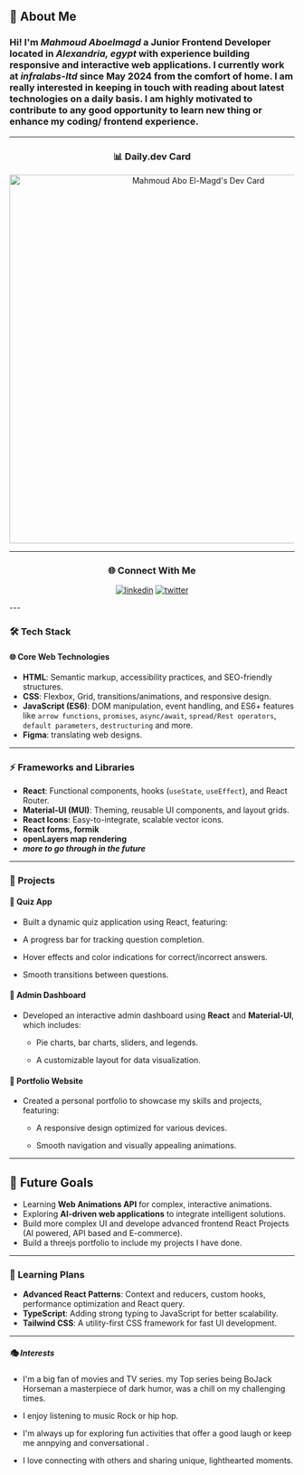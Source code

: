  ## 🚀 About Me
 
### Hi! I'm *Mahmoud Aboelmagd* a **Junior Frontend Developer** located in ***Alexandria, egypt*** with experience building responsive and interactive web applications. I currently work at ***infralabs-ltd*** since May 2024 from the comfort of home. I am really interested in keeping in touch with reading about latest technologies on a **daily basis**. I am highly motivated to contribute to any good opportunity to learn new thing or enhance my coding/ frontend experience.

---

<div align="center">

### 📊 Daily.dev Card  

<a href="https://app.daily.dev/mahmoudaboelmagd"><img src="https://api.daily.dev/devcards/v2/GeKfYf2dNCg0J9zL1KsNT.png?type=wide&r=d2q" width="652" alt="Mahmoud Abo El-Magd's Dev Card"/></a>

---

### 🌐 Connect With Me  

[![linkedin](https://img.shields.io/badge/linkedin-0A66C2?style=for-the-badge&logo=linkedin&logoColor=white)](https://www.linkedin.com/in/mahmoud-abo-elmagd-ba758316b/)
[![twitter](https://img.shields.io/badge/twitter-1DA1F2?style=for-the-badge&logo=twitter&logoColor=white)](https://x.com/magdojack23)

</div>
---

### 🛠️ Tech Stack  

#### 🌐 **Core Web Technologies**  
- **HTML**: Semantic markup, accessibility practices, and SEO-friendly structures.  
- **CSS**: Flexbox, Grid, transitions/animations, and responsive design.  
- **JavaScript (ES6)**: DOM manipulation, event handling, and ES6+ features like `arrow functions`, `promises`, `async/await`, `spread/Rest operators`, `default parameters`, `destructuring` and more.
-  **Figma**: translating web designs. 

---

### ⚡ **Frameworks and Libraries**  
- **React**: Functional components, hooks (`useState`, `useEffect`), and React Router.  
- **Material-UI (MUI)**: Theming, reusable UI components, and layout grids.  
- **React Icons**: Easy-to-integrate, scalable vector icons.
- **React forms, formik**
- **openLayers map rendering**
- ***more to go through in the future***
  
--- 

### 💼 Projects

#### 🌟 Quiz App

- Built a dynamic quiz application using React, featuring:
 
 - A progress bar for tracking question completion.
 
 - Hover effects and color indications for correct/incorrect answers.
 
 - Smooth transitions between questions.

#### 🌟 Admin Dashboard

- Developed an interactive admin dashboard using **React** and **Material-UI**, which includes:

  - Pie charts, bar charts, sliders, and legends.

  - A customizable layout for data visualization.

#### 🌟 Portfolio Website

- Created a personal portfolio to showcase my skills and projects, featuring:

  - A responsive design optimized for various devices.

  - Smooth navigation and visually appealing animations.

---
## 🚀 Future Goals    
- Learning **Web Animations API** for complex, interactive animations.  
- Exploring **AI-driven web applications** to integrate intelligent solutions.
- Build more complex UI and develope advanced frontend React Projects (AI powered, API based and E-commerce).
- Build a threejs portfolio to include my projects I have done.

--- 

### 📖 Learning Plans  
- **Advanced React Patterns**: Context and reducers, custom hooks, performance optimization and React query.
- **TypeScript**: Adding strong typing to JavaScript for better scalability.  
- **Tailwind CSS**: A utility-first CSS framework for fast UI development.  

---

##### 🎭 Interests

- I'm a big fan of movies and TV series. my Top series being BoJack Horseman a masterpiece of dark humor, was a chill on my challenging times.

- I enjoy listening to music Rock or hip hop.

- I'm always up for exploring fun activities that offer a good laugh or keep me annpying and conversational .

- I love connecting with others and sharing unique, lighthearted moments.

